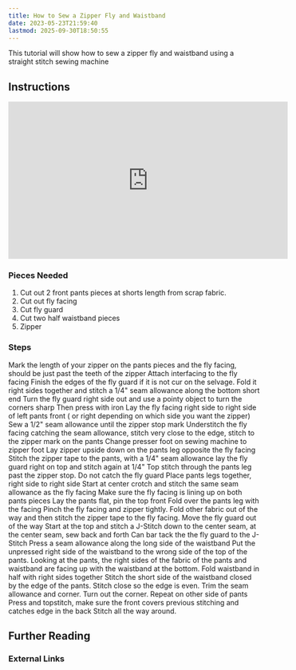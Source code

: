 ```yaml
---
title: How to Sew a Zipper Fly and Waistband
date: 2023-05-23T21:59:40
lastmod: 2025-09-30T18:50:55
---
```


This tutorial will show how to sew a zipper fly and waistband using a straight stitch sewing machine

## Instructions

<div class="iframe-16-9-container"><iframe class="youTubeIframe" width="560" height="315" src="https://www.youtube.com/embed/h4irvqHqQNk" title="YouTube video player" frameborder="0" allow="accelerometer; autoplay; clipboard-write; encrypted-media; gyroscope; picture-in-picture; web-share" referrerpolicy="strict-origin-when-cross-origin" allowfullscreen></iframe></div>

### Pieces Needed

1.  Cut out 2 front pants pieces at shorts length from scrap fabric.
2.  Cut out fly facing
3.  Cut fly guard
4.  Cut two half waistband pieces
5.  Zipper

### Steps

Mark the length of your zipper on the pants pieces and the fly facing, should be just past the teeth of the zipper Attach interfacing to the fly facing Finish the edges of the fly guard if it is not cur on the selvage. Fold it right sides together and stitch a 1/4" seam allowance along the bottom short end Turn the fly guard right side out and use a pointy object to turn the corners sharp Then press with iron Lay the fly facing right side to right side of left pants front ( or right depending on which side you want the zipper) Sew a 1/2" seam allowance until the zipper stop mark Understitch the fly facing catching the seam allowance, stitch very close to the edge, stitch to the zipper mark on the pants Change presser foot on sewing machine to zipper foot Lay zipper upside down on the pants leg opposite the fly facing Stitch the zipper tape to the pants, with a 1/4" seam allowance lay the fly guard right on top and stitch again at 1/4" Top stitch through the pants leg past the zipper stop. Do not catch the fly guard Place pants legs together, right side to right side Start at center crotch and stitch the same seam allowance as the fly facing Make sure the fly facing is lining up on both pants pieces Lay the pants flat, pin the top front Fold over the pants leg with the facing Pinch the fly facing and zipper tightly. Fold other fabric out of the way and then stitch the zipper tape to the fly facing. Move the fly guard out of the way Start at the top and stitch a J-Stitch down to the center seam, at the center seam, sew back and forth Can bar tack the the fly guard to the J-Stitch Press a seam allowance along the long side of the waistband Put the unpressed right side of the waistband to the wrong side of the top of the pants. Looking at the pants, the right sides of the fabric of the pants and waistband are facing up with the waistband at the bottom. Fold waistband in half with right sides together Stitch the short side of the waistband closed by the edge of the pants. Stitch close so the edge is even. Trim the seam allowance and corner. Turn out the corner. Repeat on other side of pants Press and topstitch, make sure the front covers previous stitching and catches edge in the back Stitch all the way around.

## Further Reading

### External Links
